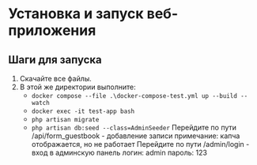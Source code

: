 # Установка и запуск веб-приложения

## Шаги для запуска

1. Скачайте все файлы.
2. В этой же директории выполните:
   - `docker compose --file .\docker-compose-test.yml up --build --watch`
   - `docker exec -it test-app bash`
   - `php artisan migrate`
   - `php artisan db:seed --class=AdminSeeder`
Перейдите по пути /api/form_guestbook - добавление записи
    примечание: капча отображается, но не работает
Перейдите по пути /admin/login - вход в админскую панель
    логин: admin
    пароль: 123

